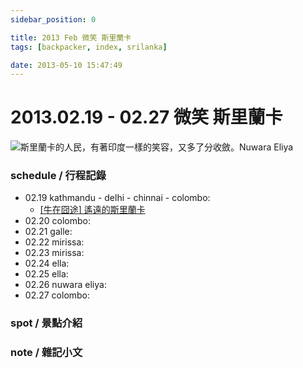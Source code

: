 ```yaml
---
sidebar_position: 0

title: 2013 Feb 微笑 斯里蘭卡
tags: [backpacker, index, srilanka]

date: 2013-05-10 15:47:49
---
```


2013.02.19 - 02.27 微笑 斯里蘭卡
==============================

![斯里蘭卡的人民，有著印度一樣的笑容，又多了分收斂。Nuwara Eliya](http://farm9.staticflickr.com/8087/8528951709_fa3ac57ef5_c.jpg)

### schedule / 行程記錄 ###

-   02.19 kathmandu - delhi - chinnai - colombo:
    -   [[牛在囧途] 遙遠的斯里蘭卡](orz_far-2-srilanka.md)
-   02.20 colombo:
-   02.21 galle:
-   02.22 mirissa:
-   02.23 mirissa:
-   02.24 ella:
-   02.25 ella:
-   02.26 nuwara eliya:
-   02.27 colombo:

### spot / 景點介紹 ###


### note / 雜記小文 ###

